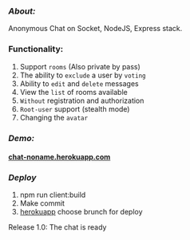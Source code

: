 ### ***About:***
Anonymous Сhat on Socket, NodeJS, Express stack.

### Functionality:
1) Support `rooms` (Also private by pass)
2) The ability to `exclude` a user by `voting`
3) Ability to `edit` and `delete` messages
4) View the `list` of rooms available
5) `Without` registration and authorization
6) `Root-user` support (stealth mode)
7) Changing the `avatar`

### ***Demo:***
#### [chat-noname.herokuapp.com](https://chat-noname.herokuapp.com)

### ***Deploy***
1) npm run client:build
2) Make commit
3) [herokuapp](https://dashboard.heroku.com) choose brunch for deploy

Release 1.0: The chat is ready
